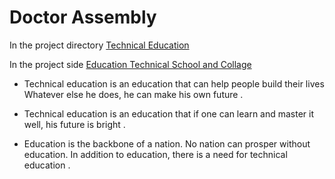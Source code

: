 # Doctor Assembly

In the project directory [Technical Education](https://github.com/ProgrammingHeroWC4/review-website-PrantoshBepari360)

In the project side [Education Technical School and Collage](https://education-technical-school-and-collage.netlify.app/)

- Technical education is an education that can help people build their lives Whatever else he does, he can make his own future .

- Technical education is an education that if one can learn and master it well, his future is bright .

- Education is the backbone of a nation. No nation can prosper without education. In addition to education, there is a need for technical education .
